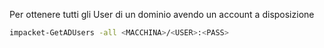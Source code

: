 Per ottenere tutti gli User di un dominio avendo un account a disposizione
```bash
impacket-GetADUsers -all <MACCHINA>/<USER>:<PASS>
```
